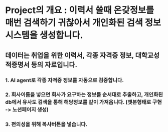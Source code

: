 # Project의 개요 : 이력서 쓸때 온갖정보를 매번 검색하기 귀찮아서 개인화된 검색 정보 시스템을 생성합니다.
## 데이터는 취업을 위한 이력서, 각종 자격증 정보, 대학교성적증명서 등의 자료입니다.

### 1. AI agent로 각종 자격증 정보를 자동으로 검증합니다.
### 2. 회사이름을 넣으면 회사가 요구하는 정보를 순서대로 추출하고, 개인화된 db에서 유사도 검색을 통해 해당정보를 같이 가져옵니다. (챗본형태로 구현 -> 노션페이지 생성)
### 3. 편의성을 위해 복사버튼을 넣습니다.


